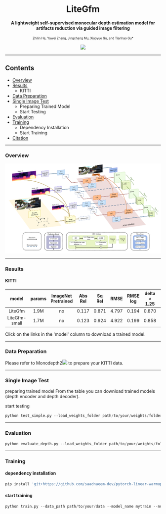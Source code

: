 # <div align="center">LiteGfm</div>
**<div align="center">A lightweight self-supervised monocular depth estimation model for artifacts reduction via guided image filtering</div>**

<div align="center"><font size='1'>Zhilin He, Yawei Zhang, Jingchang Mu, Xiaoyue Gu, and Tianhao Gu*</font>

![](https://img.shields.io/badge/license-MIT-blue) 
</div>

-----------
## Contents
* [Overview](#Overview)
* [Results](#Results)
    * KITTI
* [Data Preparation](#文本)
* [Single Image Test](#标题)
    * Preparing Trained Model
    * Start Testing
* [Evaluation](#文本)
* [Training](#文本)
    * Dependency Installation
    * Start Training
* [Citation](#文本)

-----------
### Overview
![overview]( /img/overview.png "The Overview of LiteGfm")

-----------
### Results
#### KITTI
<div align="center">
    
| model  | params|ImageNet Pretrained| Abs Rel|Sq Rel|RMSE|RMSE log|delta < 1.25|delta < 1.25^2|delta < 1.25^3|
|:-------------------:|:-----:|:----:|:-----:|:-----:|:-----:|:-----:|:-----:|:-----:|:-----:|
| LiteGfm   | 1.9M | no |0.117 |0.871 |4.797 |0.194| 0.870| 0.957| 0.981|
| LiteGfm-small| 1.7M|no|0.123 |0.924| 4.922 |0.199| 0.858| 0.953 |0.980|
</div>
Click on the links in the 'model' column to download a trained model.

----------
### Data Preparation
Please refer to Monodepth2![](https://github.com/nianticlabs/monodepth2) to prepare your KITTI data.

----------
### Single Image Test
preparing trained model
From the table you can download trained models (depth encoder and depth decoder).

start testing 
```python
python test_simple.py --load_weights_folder path/to/your/weights/folder --image_path path/to/your/test/image
```
--------
### Evaluation
```python
python evaluate_depth.py --load_weights_folder path/to/your/weights/folder --data_path path/to/kitti_data/ --model liteGfm
```
---------
### Training
#### dependency installation
```python
pip install 'git+https://github.com/saadnaeem-dev/pytorch-linear-warmup-cosine-annealing-warm-restarts-weight-decay'
```
#### start training
```python
python train.py --data_path path/to/your/data --model_name mytrain --num_epochs 60 --batch_size 12 --lr 0.0005 5e-6 31 0.0001 1e-5 31
```
